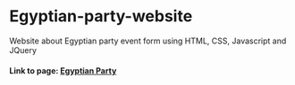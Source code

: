 # Egyptian-party-website
Website about Egyptian party event form using HTML, CSS, Javascript and JQuery
#### Link to page: [Egyptian Party](https://313shawky.github.io/egyptian-party-website/)
